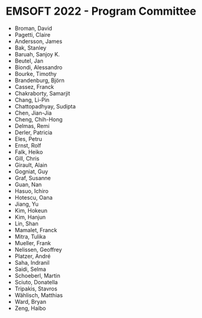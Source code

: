 # EMSOFT 2022 - Program Committee
* Broman, David
* Pagetti, Claire
* Andersson, James
* Bak, Stanley
* Baruah, Sanjoy K.
* Beutel, Jan
* Biondi, Alessandro
* Bourke, Timothy
* Brandenburg, Björn
* Cassez, Franck
* Chakraborty, Samarjit
* Chang, Li-Pin
* Chattopadhyay, Sudipta
* Chen, Jian-Jia
* Cheng, Chih-Hong
* Delmas, Remi
* Derler, Patricia
* Eles, Petru
* Ernst, Rolf
* Falk, Heiko
* Gill, Chris
* Girault, Alain
* Gogniat, Guy
* Graf, Susanne
* Guan, Nan
* Hasuo, Ichiro
* Hotescu, Oana
* Jiang, Yu
* Kim, Hokeun
* Kim, Hanjun
* Lin, Shan
* Mamalet, Franck
* Mitra, Tulika
* Mueller, Frank
* Nelissen, Geoffrey
* Platzer, André
* Saha, Indranil
* Saidi, Selma
* Schoeberl, Martin
* Sciuto, Donatella
* Tripakis, Stavros
* Wählisch, Matthias
* Ward, Bryan
* Zeng, Haibo

